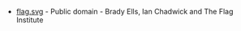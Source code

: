 * [flag.svg](https://en.wikipedia.org/wiki/File:Flag_of_Northamptonshire.svg) - Public domain - Brady Ells, Ian Chadwick and The Flag Institute
